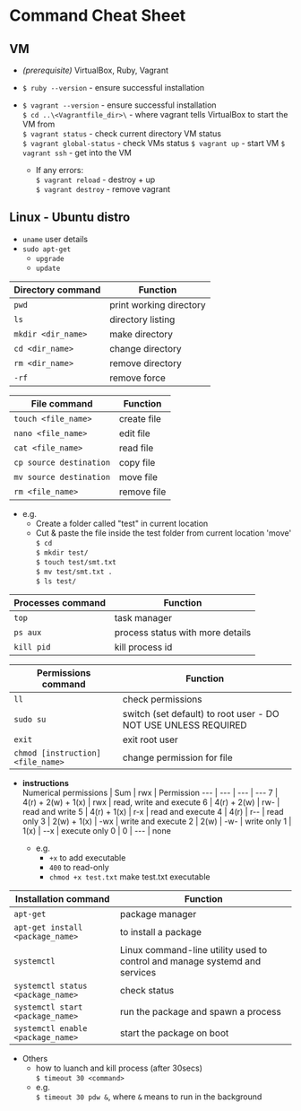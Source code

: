 # Command Cheat Sheet
## VM
- *(prerequisite)* VirtualBox, Ruby, Vagrant
- `$ ruby --version`              - ensure successful installation
- `$ vagrant --version`           - ensure successful installation  
    `$ cd ..\<Vagrantfile_dir>\`  - where vagrant tells VirtualBox to start the VM from  
    `$ vagrant status`            - check current directory VM status  
    `$ vagrant global-status`     - check VMs status
    `$ vagrant up`                - start VM
    `$ vagrant ssh`               - get into the VM

    - If any errors:  
        `$ vagrant reload`        - destroy + up  
        `$ vagrant destroy`       - remove vagrant  

## Linux - Ubuntu distro
- `uname`                       user details
- `sudo apt-get`    
    - `upgrade`             
    - `update`  

Directory command | Function  
--- | ---
`pwd` |                         print working directory  
`ls`  |                         directory listing
`mkdir <dir_name>` |            make directory
`cd <dir_name>` |               change directory
`rm <dir_name>` |               remove directory
`-rf` |                         remove force

File command | Function
--- | ---
`touch <file_name>` |           create file
`nano <file_name>` |            edit file
`cat <file_name>` |             read file
`cp source destination` |       copy file
`mv source destination` |       move file
`rm <file_name>` |              remove file  
        
- e.g. 
    - Create a folder called "test" in current location
    - Cut & paste the file inside the test folder from current location 'move'  
    `$ cd`  
    `$ mkdir test/`  
    `$ touch test/smt.txt`  
    `$ mv test/smt.txt .`  
    `$ ls test/`  

Processes command | Function
--- | ---
`top` |                         task manager
`ps aux` |                      process status with more details
`kill pid` |                    kill process id  
  
Permissions command | Function
--- | ---
`ll` |                          check permissions
`sudo su` |                     switch (set default) to root user - DO NOT USE UNLESS REQUIRED
`exit` |                        exit root user
`chmod [instruction] <file_name>`|change permission for file  

- **instructions**  
    Numerical permissions | Sum | rwx | Permission
    --- | --- | --- | --- 
    7 | 4(r) + 2(w) + 1(x) | rwx | read, write and execute
    6 |	4(r) + 2(w)	| rw- |	read and write
    5 |	4(r) + 1(x) | r-x | read and execute
    4 | 4(r) | r-- | read only
    3 | 2(w) + 1(x) | -wx |	write and execute
    2 | 2(w) | -w- | write only
    1 | 1(x) | --x | execute only
    0 | 0 |	--- | none  

    - e.g.
        - `+x`                      to add executable
        - `400`                     to read-only
        - `chmod +x test.txt`       make test.txt executable

Installation command | Function
--- | ---
`apt-get` |                         package manager
`apt-get install <package_name>` |  to install a package
`systemctl` | Linux command-line utility used to control and manage systemd and services
`systemctl status <package_name>` | check status
`systemctl start <package_name>`  | run the package and spawn a process
`systemctl enable <package_name>` | start the package on boot

- Others
    - how to luanch and kill process (after 30secs)  
    `$ timeout 30 <command>`
    - e.g.  
        `$ timeout 30 pdw &`, where `&` means to run in the background


